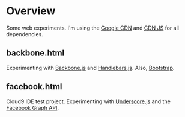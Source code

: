 # Overview

Some web experiments. I'm using the [Google CDN][gcdn] and [CDN JS][cdnjs] for 
all dependencies.


## backbone.html

Experimenting with [Backbone.js][backbone] and [Handlebars.js][handlebars].
Also, [Bootstrap][bootstrap].

## facebook.html

Cloud9 IDE test project. Experimenting with [Underscore.js][underscore] and
the [Facebook Graph API][fbapi]. 



[gcdn]: http://code.google.com/apis/libraries/
[cdnjs]: http://www.cdnjs.com/
[underscore]: http://documentcloud.github.com/underscore/
[backbone]: http://documentcloud.github.com/backbone/
[handlebars]: https://github.com/wycats/handlebars.js
[bootstrap]: http://twitter.github.com/bootstrap/
[fbapi]: https://developers.facebook.com/docs/reference/api/
